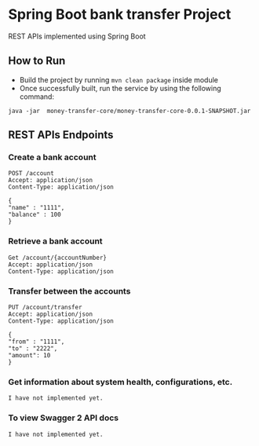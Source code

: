 # Spring Boot bank transfer Project
REST APIs implemented using Spring Boot

## How to Run

* Build the project by running `mvn clean package` inside module
* Once successfully built, run the service by using the following command:
```
java -jar  money-transfer-core/money-transfer-core-0.0.1-SNAPSHOT.jar
```

## REST APIs Endpoints
### Create a bank account
```
POST /account
Accept: application/json
Content-Type: application/json

{
"name" : "1111",
"balance" : 100
}

```

### Retrieve a bank account
```
Get /account/{accountNumber}
Accept: application/json
Content-Type: application/json

```

### Transfer between the accounts
```
PUT /account/transfer
Accept: application/json
Content-Type: application/json

{
"from" : "1111",
"to" : "2222",
"amount": 10
}
```

### Get information about system health, configurations, etc.
```
I have not implemented yet.

```
### To view Swagger 2 API docs
```
I have not implemented yet.
```
